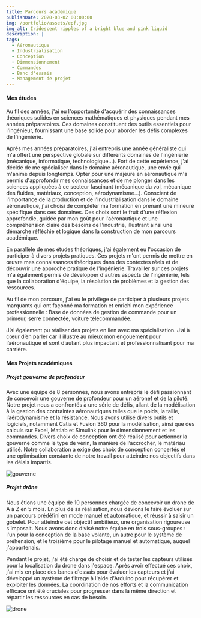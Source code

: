 ```yaml
---
title: Parcours académique
publishDate: 2020-03-02 00:00:00
img: /portfolio/assets/epf.jpg
img_alt: Iridescent ripples of a bright blue and pink liquid
description: |
tags:
  - Aéronautique
  - Industrialisation
  - Conception
  - Dimmensionnement 
  - Commandes 
  - Banc d'essais 
  - Management de projet
---
```

#### Mes études 

Au fil des années, j'ai eu l'opportunité d'acquérir des connaissances théoriques solides en sciences mathématiques et physiques pendant mes années préparatoires. Ces domaines constituent des outils essentiels pour l'ingénieur, fournissant une base solide pour aborder les défis complexes de l'ingénierie.

Après mes années préparatoires, j'ai entrepris une année généraliste qui m'a offert une perspective globale sur différents domaines de l'ingénierie (mécanique, informatique, technologique…). Fort de cette expérience, j'ai décidé de me spécialiser dans le domaine aéronautique, une envie qui m'anime depuis longtemps. Opter pour une majeure en aéronautique m'a permis d'approfondir mes connaissances et de me plonger dans les sciences appliquées à ce secteur fascinant (mécanique du vol, mécanique des fluides, matériaux, conception, aérodynamisme…). Conscient de l'importance de la production et de l'industrialisation dans le domaine aéronautique, j'ai choisi de compléter ma formation en prenant une mineure spécifique dans ces domaines. Ces choix sont le fruit d'une réflexion approfondie, guidée par mon goût pour l'aéronautique et une compréhension claire des besoins de l'industrie, illustrant ainsi une démarche réfléchie et logique dans la construction de mon parcours académique.

En parallèle de mes études théoriques, j'ai également eu l'occasion de participer à divers projets pratiques. Ces projets m'ont permis de mettre en œuvre mes connaissances théoriques dans des contextes réels et de découvrir une approche pratique de l'ingénierie. Travailler sur ces projets m'a également permis de développer d'autres aspects de l'ingénierie, tels que la collaboration d'équipe, la résolution de problèmes et la gestion des ressources.

Au fil de mon parcours, j'ai eu le privilège de participer à plusieurs projets marquants qui ont façonné ma formation et enrichi mon expérience professionnelle : Base de données de gestion de commande pour un primeur, serre connectée, voiture télécommandée.

J’ai également pu réaliser des projets en lien avec ma spécialisation. J’ai à cœur d’en parler car il illustre au mieux mon engouement pour l’aéronautique et sont d’autant plus impactant et professionnalisant pour ma carrière. 

#### Mes Projets académiques

##### Projet gouverne de profondeur 

Avec une équipe de 8 personnes, nous avons entrepris le défi passionnant de concevoir une gouverne de profondeur pour un aéronef et de la piloté. Notre projet nous a confrontés à une série de défis, allant de la modélisation à la gestion des contraintes aéronautiques telles que le poids, la taille, l’aérodynamisme et la résistance. Nous avons utilisé divers outils et logiciels, notamment Catia et Fusion 360 pour la modélisation, ainsi que des calculs sur Excel, Matlab et Simulink pour le dimensionnement et les commandes. Divers choix de conception ont été réalisé pour actionner la gouverne comme le type de vérin, la manière de l’accrocher, le matériau utilisé. Notre collaboration a exigé des choix de conception concertés et une optimisation constante de notre travail pour atteindre nos objectifs dans les délais impartis.

![gouverne](/assets/gouverne.jpg)

##### Projet drône

Nous étions une équipe de 10 personnes chargée de concevoir un drone de A à Z en 5 mois. En plus de sa réalisation, nous devions le faire évoluer sur un parcours prédéfini en mode manuel et automatique, et réussir à saisir un gobelet. Pour atteindre cet objectif ambitieux, une organisation rigoureuse s'imposait. Nous avons donc divisé notre équipe en trois sous-groupes : l'un pour la conception de la base volante, un autre pour le système de préhension, et le troisième pour le pilotage manuel et automatique, auquel j'appartenais. 

Pendant le projet, j'ai été chargé de choisir et de tester les capteurs utilisés pour la localisation du drone dans l'espace. Après avoir effectué ces choix, j'ai mis en place des bancs d'essais pour évaluer les capteurs et j'ai développé un système de filtrage à l'aide d'Arduino pour récupérer et exploiter les données. La coordination de nos efforts et la communication efficace ont été cruciales pour progresser dans la même direction et répartir les ressources en cas de besoin.

![drone](/assets/drone.jpg)




